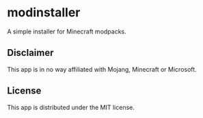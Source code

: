 # modinstaller

A simple installer for Minecraft modpacks.

## Disclaimer

This app is in no way affiliated with Mojang, Minecraft or Microsoft.

## License

This app is distributed under the MIT license.
